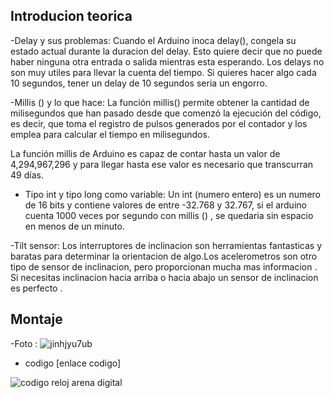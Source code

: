 ## Introducion teorica 

-Delay y sus problemas:
 Cuando el Arduino inoca delay(), congela su estado actual durante la duracion del delay. Esto quiere decir que no puede haber ninguna otra entrada o salida mientras esta esperando. Los delays no son muy utiles para llevar la cuenta del tiempo. Si quieres hacer algo cada 10 segundos, tener un delay de 10 segundos seria un engorro.

-Millis () y lo que hace:
 La función millis() permite obtener la cantidad de milisegundos que han pasado desde que comenzó la ejecución del código, es decir, que toma el registro de pulsos generados por el contador y los emplea para calcular el tiempo en milisegundos.

La función millis de Arduino es capaz de contar hasta un valor de 4,294,967,296 y para llegar hasta ese valor es necesario que transcurran 49 días.

- Tipo int y tipo long como variable: 
  Un int (numero entero) es un numero de 16 bits y contiene valores de entre -32.768 y 32.767, si el arduino cuenta 1000 veces por segundo con millis () , se quedaria sin espacio en menos de un minuto. 

 -Tilt sensor:
  Los interruptores de inclinacion son herramientas fantasticas y baratas para determinar la orientacion de algo.Los acelerometros son otro tipo de sensor de inclinacion, pero proporcionan mucha mas informacion .
Si necesitas inclinacion hacia arriba o hacia abajo un sensor de inclinacion es perfecto .
 
 ## Montaje 
 -Foto : 
  ![jinhjyu7ub](https://github.com/aRnAu1012/arduino./blob/main/IMG-20220112-WA0007.jpeg?raw=true)
  
 - codigo [enlace codigo]
 
 ![codigo reloj arena digital](https://github.com/aRnAu1012/arduino./blob/main/reloj_de_arena_digital.ino)

